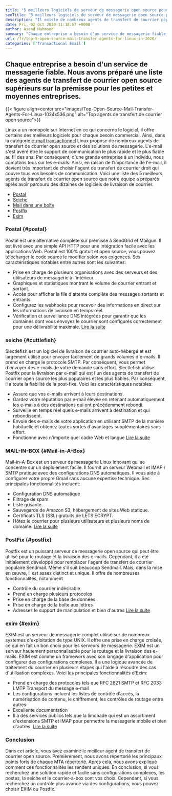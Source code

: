 ```yaml
---
title: "5 meilleurs logiciels de serveur de messagerie open source pour les entreprises en 2020" 
seoTitle: "5 meilleurs logiciels de serveur de messagerie open source pour les entreprises en 2020" 
description: "Il existe de nombreux agents de transfert de courrier populaires dans le monde open source pour configurer votre propre service de messagerie comme Gmail. Nous avons présélectionné les 5 meilleurs serveurs de messagerie." 
date: Fri, 02 Oct 2020 11:18:57 +0000
author: Assad Mahmood
summary: "Chaque entreprise a besoin d'un service de messagerie fiable. Nous avons préparé une liste des agents de transfert de courrier open source supérieurs sur la prémisse pour les petites et moyennes entreprises." 
url: /fr/top-5-open-source-mail-transfer-agents-for-linux-in-2020/
categories: ['Transactional Email']
---
```


## Chaque entreprise a besoin d'un service de messagerie fiable. Nous avons préparé une liste des agents de transfert de courrier open source supérieurs sur la prémisse pour les petites et moyennes entreprises.

{{< figure align=center src="images/Top-Open-Source-Mail-Transfer-Agents-For-Linux-1024x536.png" alt="Top agents de transfert de courrier open source">}}

Linux a un monopole sur Internet en ce qui concerne le logiciel, il offre certains des meilleurs logiciels pour chaque besoin commercial. Ainsi, dans la catégorie [e-mail transactionnel][1] Linux propose de nombreux agents de transfert de courrier open source et des solutions de messagerie.
L'e-mail s'est avéré être le support de communication le plus rapide et le plus fiable au fil des ans. Par conséquent, d'une grande entreprise à un individu, nous comptons tous sur les e-mails. Ainsi, en raison de l'importance de l'e-mail, il devient très important de choisir l'agent de transfert de courrier droit qui couvre tous vos besoins de communication.
Voici une liste des 5 meilleurs agents de transfert de courrier open source que notre équipe a préparés après avoir parcouru des dizaines de logiciels de livraison de courrier.
  * [Postal][2]
  * [Seiche][3]
  * [Mail dans une boîte][4]
  * [Postfix][5]
  * [Exim][6]

### **Postal** {#postal}
Postal est une alternative complète sur prémisse à SendGrid et Mailgun. Il est livré avec une simple API HTTP pour une intégration facile avec les applications Web. Postal est 100% gratuit et open source, vous pouvez télécharger le code source le modifier selon vos exigences.
Ses caractéristiques notables entre autres sont les suivantes:
  * Prise en charge de plusieurs organisations avec des serveurs et des utilisateurs de messagerie à l'intérieur.
  * Graphiques et statistiques montrant le volume de courrier entrant et sortant.
  * Accès pour afficher la file d'attente complète des messages sortants et entrants.
  * Configurez les webhooks pour recevoir des informations en direct sur les informations de livraison en temps réel.
  * Vérification et surveillance DNS intégrées pour garantir que les domaines dont vous envoyez le courrier sont configurés correctement pour une délivrabilité maximale.
    [Lire la suite][7]

### **seiche** {#cuttlefish}
Slectlefish est un logiciel de livraison de courrier auto-hébergé et est largement utilisé pour envoyer facilement de grands volumes d'e-mails. Il prend en charge le protocole SMTP. Par conséquent, vous permet d'envoyer des e-mails de votre demande sans effort. Slectlefish utilise Postfix pour la livraison par e-mail qui est l'un des agents de transfert de courrier open source les plus populaires et les plus fiables. Par conséquent, il a toute la fiabilité de la post-fixe.
Voici les caractéristiques notables:
  * Assure que vos e-mails arrivent à leurs destinations.
  * Gardez votre réputation par e-mail élevée en retenant automatiquement les e-mails à des destinations qui ont précédemment rebondi.
  * Surveille en temps réel quels e-mails arrivent à destination et qui rebondissent.
  * Envoie des e-mails de votre application en utilisant SMTP de la manière habituelle et obtenez toutes sortes d'avantages supplémentaires sans effort.
  * Fonctionne avec n'importe quel cadre Web et langue
    [Lire la suite][8]

### **MAIL-IN-BOX** {#Mail-in-A-Box}
Mail-in-A-Box est un serveur de messagerie Linux innovant qui se concentre sur un déploiement facile. Il fournit un serveur Webmail et IMAP / SMTP pratique avec des configurations DNS automatiques. Il vous aide à configurer votre propre Gmail sans aucune expertise technique. Ses principales fonctionnalités incluent:
  * Configuration DNS automatique
  * Filtrage de spam.
  * Liste grisante.
  * Sauvegarde de Amazon S3, hébergement de sites Web statique.
  * Certificats TLS (SSL) gratuits de LETS ECRYPT.
  * Hôtez le courrier pour plusieurs utilisateurs et plusieurs noms de domaine.
    [Lire la suite][9]

### **PostFix** {#postfix}
Postfix est un puissant serveur de messagerie open source qui peut être utilisé pour le routage et la livraison des e-mails. Cependant, il a été initialement développé pour remplacer l'agent de transfert de courrier populaire Sendmail. Même s'il suit beaucoup Sendmail. Mais, dans la mise en œuvre, il est assez distinct et unique. Il offre de nombreuses fonctionnalités, notamment
  * Contrôle du courrier indésirable
  * Prend en charge plusieurs protocoles
  * Prise en charge de la base de données
  * Prise en charge de la boîte aux lettres
  * Adressez le support de manipulation et bien d'autres
    [Lire la suite][10]

### **exim** {#exim}
EXIM est un serveur de messagerie complet utilisé sur de nombreux systèmes d'exploitation de type UNIX. Il offre une prise en charge croisée, ce qui en fait un bon choix pour les serveurs de messagerie. EXIM est un serveur hautement personnalisable pour le routage et la livraison des e-mails. EXIM est comme un framework avec son langage d'application pour configurer des configurations complexes. Il a une logique avancée de traitement du courrier en plusieurs étapes qui l'aide à résoudre des cas d'utilisation complexes. Voici les principales fonctionnalités d'Exim:
  * Prend en charge des protocoles tels que RFC 2821 SMTP et RFC 2033 LMTP Transport du message e-mail
  * Les configurations incluent les listes de contrôle d'accès, la numérisation de contenu, le chiffrement, les contrôles de routage entre autres
  * Excellente documentation
  * Il a des services publics tels que la limonade qui est un assortiment d'extensions SMTP et IMAP pour permettre la messagerie mobile et bien d'autres.
    [Lire la suite][11]

### Conclusion
Dans cet article, vous avez examiné le meilleur agent de transfert de courrier open source. Premièrement, nous avons répertorié les principaux points forts de chaque MTA répertorié. Après cela, nous avons expliqué comment ces fonctionnalités les rendent uniques. En conclusion, si vous recherchez une solution rapide et facile sans configurations complexes, les postes, la seiche et le courrier-a-box sont vos choix. Cependant, si vous recherchez un contrôle plus avancé via des configurations, vous pouvez choisir EXIM ou Postfix.

  
[1]: https://products.containerize.com/transactional-email
[2]: #postal
[3]: #cuttlefish
[4]: #mail-in-a-box
[5]: #postfix
[6]: #exim
[7]: https://products.containerize.com/transactional-email/postal
[8]: https://products.containerize.com/transactional-email/cuttlefish
[9]: https://products.containerize.com/transactional-email/mail-in-a-box
[10]: https://products.containerize.com/transactional-email/postfix
[11]: https://products.containerize.com/transactional-email/exim
